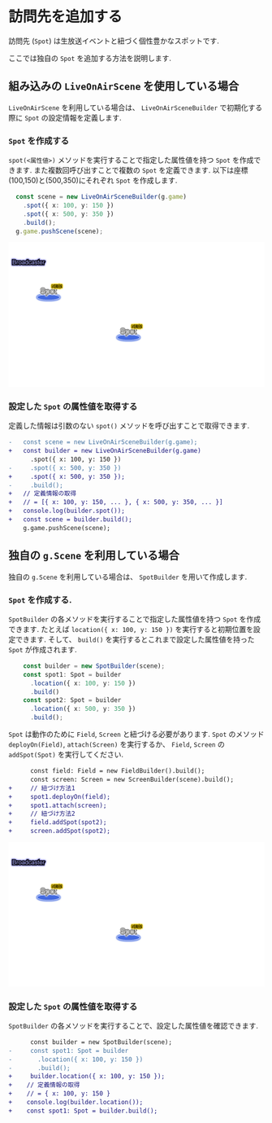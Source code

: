 # 訪問先を追加する

訪問先 (`Spot`) は生放送イベントと紐づく個性豊かなスポットです.

ここでは独自の `Spot` を追加する方法を説明します.

## 組み込みの `LiveOnAirScene` を使用している場合

`LiveOnAirScene` を利用している場合は、 `LiveOnAirSceneBuilder` で初期化する際に `Spot` の設定情報を定義します.

### `Spot` を作成する

`spot(<属性値>)` メソッドを実行することで指定した属性値を持つ `Spot` を作成できます.
また複数回呼び出すことで複数の `Spot` を定義できます.
以下は座標(100,150)と(500,350)にそれぞれ `Spot` を作成します.

```typescript
  const scene = new LiveOnAirSceneBuilder(g.game)
    .spot({ x: 100, y: 150 })
    .spot({ x: 500, y: 350 })
    .build();
  g.game.pushScene(scene);
```

![ゲーム画面](add.spot.builtin.1.png)

### 設定した `Spot` の属性値を取得する

定義した情報は引数のない `spot()` メソッドを呼び出すことで取得できます.

```diff typescript
-   const scene = new LiveOnAirSceneBuilder(g.game);
+   const builder = new LiveOnAirSceneBuilder(g.game)
      .spot({ x: 100, y: 150 })
-     .spot({ x: 500, y: 350 })
+     .spot({ x: 500, y: 350 });
-     .build();
+   // 定義情報の取得
+   // = [{ x: 100, y: 150, ... }, { x: 500, y: 350, ... }]
+   console.log(builder.spot());
+   const scene = builder.build();
    g.game.pushScene(scene);
```

## 独自の `g.Scene` を利用している場合

独自の `g.Scene` を利用している場合は、 `SpotBuilder` を用いて作成します.

### `Spot` を作成する.

`SpotBuilder` の各メソッドを実行することで指定した属性値を持つ `Spot` を作成できます.
たとえば `location({ x: 100, y: 150 })` を実行すると初期位置を設定できます.
そして、 `build()` を実行するとこれまで設定した属性値を持った `Spot` が作成されます.

```typescript
    const builder = new SpotBuilder(scene);
    const spot1: Spot = builder
      .location({ x: 100, y: 150 })
      .build()
    const spot2: Spot = builder
      .location({ x: 500, y: 350 })
      .build();
```

`Spot` は動作のために `Field`, `Screen` と紐づける必要があります.
`Spot` のメソッド `deployOn(Field)`, `attach(Screen)` を実行するか、
`Field`, `Screen` の `addSpot(Spot)` を実行してください.

```diff typescript
      const field: Field = new FieldBuilder().build();
      const screen: Screen = new ScreenBuilder(scene).build();
+     // 紐づけ方法1 
+     spot1.deployOn(field);
+     spot1.attach(screen);
+     // 紐づけ方法2
+     field.addSpot(spot2);
+     screen.addSpot(spot2);
```

![ゲーム画面](add.spot.migrate.1.png)

### 設定した `Spot` の属性値を取得する

`SpotBuilder` の各メソッドを実行することで、設定した属性値を確認できます.

```diff typescript
      const builder = new SpotBuilder(scene);
-     const spot1: Spot = builder
-       .location({ x: 100, y: 150 })
-       .build();
+     builder.location({ x: 100, y: 150 });
+    // 定義情報の取得
+    // = { x: 100, y: 150 }
+    console.log(builder.location());
+    const spot1: Spot = builder.build();
```
